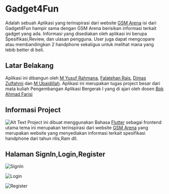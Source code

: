 #  Gadget4Fun
Adalah sebuah Aplikasi yang terinspirasi dari website [GSM Arena](https://www.gsmarena.com) isi dari Gadget4Fun hampir sama dengan GSM Arena berisikan informasi terkait gadget yang ada. Informasi yang disediakan oleh aplikasi ini berupa Spesifikasi,Review, dan ulasan pengguna. User juga dapat mengcopare atau membandingkan 2 handphone sekaligus untuk melihat mana yang lebib better di beli.

## Latar Belakang
Aplikasi ini dibangun oleh [M Yusuf Rahmana](https://github.com/MYusufRahmana), [Falatehan Rais](https://github.com/falatehanrais), [Dimas Zulfahmi](https://github.com/MDimasZ) dan [M Ubaidillah](https://github.com/Ubaiii123). Aplikasi ini merupakan tugas project besar dari mata kuliah Pengembangan Aplikasi Bergerak I yang di ajari oleh dosen [Bpk Ahmad Farisi](https://github.com/AhmFarisi)

## Informasi Project
![Alt Text](https://drive.google.com/uc?id=16dxFLwwgMes-J4jSUkuNyTurEBAS43L4)
Project ini dibuat menggunakan Bahasa [Flutter](https://docs.flutter.dev) sebagai frontend utama tema ini merupakan terinspirasi dari website [GSM Arena](https://www.gsmarena.com) yang merupakan website yang menyediakan informasi terkait spesifikasi handphone dari tahun rilis,Ram dll.

## Halaman SignIn,Login,Register
![SignIn](https://drive.google.com/uc?id=1-vth0ajnUSR1jIYiYjaPxLOTJcB86aSK)

![Login](https://drive.google.com/uc?id=1eckHowustCs0i_LRNmnNqsvWmE5jAcXs)

![Register](https://drive.google.com/uc?id=1eckHowustCs0i_LRNmnNqsvWmE5jAcXs)


